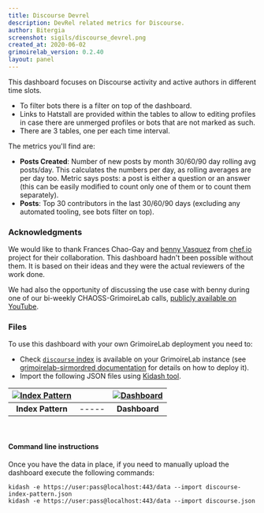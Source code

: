 ```yaml
---
title: Discourse Devrel
description: DevRel related metrics for Discourse.
author: Bitergia
screenshot: sigils/discourse_devrel.png
created_at: 2020-06-02
grimoirelab_version: 0.2.40
layout: panel
---
```


This dashboard focuses on Discourse activity and active authors in different time slots.


* To filter bots there is a filter on top of the dashboard.
* Links to Hatstall are provided within the tables to allow to editing profiles in case there are unmerged profiles or bots that are not marked as such.
* There are 3 tables, one per each time interval.

The metrics you'll find are:
* **Posts Created**: Number of new posts by month 30/60/90 day rolling avg posts/day. This calculates 
the numbers per day, as rolling averages are per day too. Metric says posts: a post is either
a question or an answer (this can be easily modified to count only one of them or to count 
them separately).
* **Posts**: Top 30 contributors in the last 30/60/90 days (excluding any automated tooling, 
see bots filter on top).

### Acknowledgments

We would like to thank Frances Chao-Gay and 
[benny Vasquez](https://github.com/bennyvasquez) from [chef.io](https://www.chef.io/) 
project for their collaboration. This dashboard hadn't been
possible without them. It is based on their ideas and they were the actual reviewers of
the work done.

We had also the opportunity of discussing the use case with benny during one of our
bi-weekly CHAOSS-GrimoireLab calls, 
[publicly available on YouTube](https://www.youtube.com/watch?v=sWyHzCVz8e0). 

### Files
To use this dashboard with your own GrimoireLab deployment you need to:
* Check [`discourse` index][discourse-schema] is available on your GrimoireLab instance
(see [grimoirelab-sirmordred documentation][sirmordred-discourse] for details on how to deploy it).
* Import the following JSON files using [Kidash tool](https://github.com/chaoss/grimoirelab-kidash/).

| [![Index Pattern][ip-icon]][index-pattern] | | [![Dashboard][dash-icon]][dashboard] |
| :---------: | ---------- | :-------------: |
| **Index Pattern** | ----- | **Dashboard** |

<br />

#### Command line instructions
Once you have the data in place, if you need to manually upload the dashboard execute the
following commands:
```
kidash -e https://user:pass@localhost:443/data --import discourse-index-pattern.json
kidash -e https://user:pass@localhost:443/data --import discourse.json
```

[discourse-schema]: https://github.com/chaoss/grimoirelab-elk/blob/master/schema/discourse.csv
[sirmordred-discourse]: https://github.com/chaoss/grimoirelab-sirmordred#discourse-
[dash-icon]: ../assets/images/icons/dashboard.png
[ip-icon]: ../assets/images/icons/file-ruled.png
[dashboard]: https://raw.githubusercontent.com/chaoss/grimoirelab-sigils/master/json/discourse.json
[index-pattern]: https://raw.githubusercontent.com/chaoss/grimoirelab-sigils/master/json/discourse-index-pattern.json
